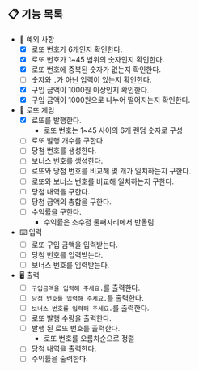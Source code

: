 ## 📋 기능 목록

- 🧨 예외 사항
    - [x] 로또 번호가 6개인지 확인한다.
    - [x] 로또 번호가 1~45 범위의 숫자인지 확인한다.
    - [x] 로또 번호에 중복된 숫자가 없는지 확인한다.
    - [ ] 숫자와 `,`가 아닌 입력이 있는지 확인한다.
    - [x] 구입 금액이 1000원 이상인지 확인한다.
    - [x] 구입 금액이 1000원으로 나누어 떨어지는지 확인한다.

- 🎫 로또 게임
    - [x] 로또를 발행한다.
        - 로또 번호는 1~45 사이의 6개 랜덤 숫자로 구성
    - [ ] 로또 발행 개수를 구한다.
    - [ ] 당첨 번호를 생성한다.
    - [ ] 보너스 번호를 생성한다.
    - [ ] 로또와 당첨 번호를 비교해 몇 개가 일치하는지 구한다.
    - [ ] 로또와 보너스 번호를 비교해 일치하는지 구한다.
    - [ ] 당첨 내역을 구한다.
    - [ ] 당첨 금액의 총합을 구한다.
    - [ ] 수익률을 구한다.
        - 수익률은 소수점 둘째자리에서 반올림

- ⌨️ 입력
    - [ ] 로또 구입 금액을 입력받는다.
    - [ ] 당첨 번호를 입력받는다.
    - [ ] 보너스 번호를 입력받는다.
- 🖥 출력
    - [ ] `구입금액을 입력해 주세요.`를 출력한다.
    - [ ] `당첨 번호를 입력해 주세요.`를 출력한다.
    - [ ] `보너스 번호를 입력해 주세요.`를 출력한다.
    - [ ] 로또 발행 수량을 출력한다.
    - [ ] 발행 된 로또 번호를 출력한다.
        - 로또 번호를 오름차순으로 정렬
    - [ ] 당첨 내역을 출력한다.
    - [ ] 수익률을 출력한다.